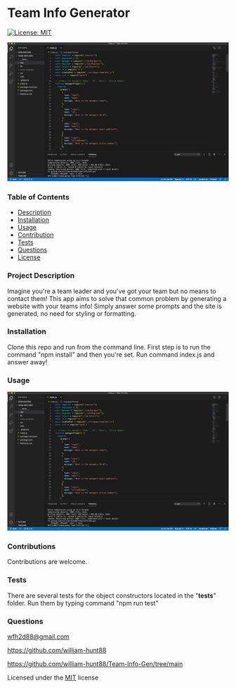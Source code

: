  # Team Info Generator
[![License: MIT](https://img.shields.io/badge/License-MIT-yellow.svg)](https://opensource.org/licenses/MIT) 

  <img src = "./Team-Info-Gen.png" >
  
  ### Table of Contents
  * [Description](#project-description)
  * [Installation](#installation)
  * [Usage](#usage)
  * [Contribution](#contributions)
  * [Tests](#tests)
  * [Questions](#questions)
  * [License](#license)
  
  ### Project Description
  Imagine you're a team leader and you've got your team but no means to contact them! This app aims to solve that common problem by generating a website with your teams info! Simply answer some prompts and the site is generated, no need for styling or formatting.

  ### Installation
  Clone this repo and run from the command line. First step is to run the command "npm install" and then you're set. Run command index.js and answer away!

  ### Usage
  [![demo video](./Team-Info-Gen.png)](http://www.youtube.com/watch?v=xqbW8Stm7Pk "demo video")

  ### Contributions
  Contributions are welcome.

  ### Tests
  There are several tests for the object constructors located in the "__tests__" folder. Run them by typing command "npm run test"

  ### Questions
  wfh2d88@gmail.com <br> 

  https://github.com/william-hunt88

  https://github.com/william-hunt88/Team-Info-Gen/tree/main

  Licensed under the [MIT](https://github.com/william-hunt88/READme-The-Generator/blob/main/LICENSE.txt) license
  


